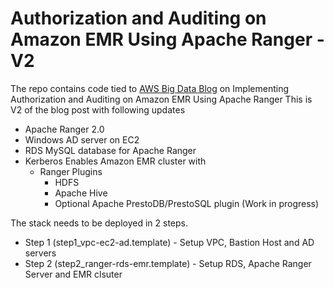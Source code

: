 # Authorization and Auditing on Amazon EMR Using Apache Ranger - V2
The repo contains code tied to [AWS Big Data Blog](https://aws.amazon.com/blogs/big-data/implementing-authorization-and-auditing-using-apache-ranger-on-amazon-emr/) on Implementing Authorization and Auditing on Amazon EMR Using Apache Ranger
This is V2 of the blog post with following updates

- Apache Ranger 2.0
- Windows AD server on EC2
- RDS MySQL database for Apache Ranger
- Kerberos Enables Amazon EMR cluster with
   * Ranger Plugins
     * HDFS
     * Apache Hive
     * Optional Apache PrestoDB/PrestoSQL plugin (Work in progress)
     
     
The stack needs to be deployed in 2 steps.
 - Step 1 (step1_vpc-ec2-ad.template) - Setup VPC, Bastion Host and AD servers
 - Step 2 (step2_ranger-rds-emr.template) - Setup RDS, Apache Ranger Server and EMR clsuter
